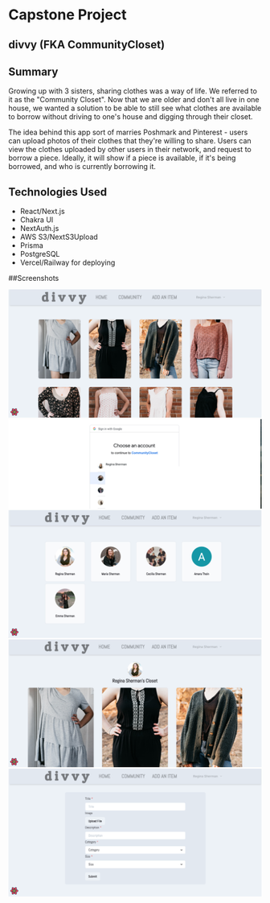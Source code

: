 # Capstone Project 
## divvy (FKA CommunityCloset)

## Summary

Growing up with 3 sisters, sharing clothes was a way of life. We referred to it as the "Community Closet". Now that we are older and don't all live in one house, 
we wanted a solution to be able to still see what clothes are available to borrow without driving to one's house and digging through their closet. 

The idea behind this app sort of marries Poshmark and Pinterest - users can upload photos of their clothes that they're willing to share. Users can view the clothes
uploaded by other users in their network, and request to borrow a piece. Ideally, it will show if a piece is available, if it's being borrowed, and who
is currently borrowing it. 

## Technologies Used

- React/Next.js
- Chakra UI
- NextAuth.js
- AWS S3/NextS3Upload
- Prisma
- PostgreSQL
- Vercel/Railway for deploying


##Screenshots 

![Home](https://github.com/ReginaSherman/communitycloset/blob/ae12e5422f703cccd832a4b46a1fce5586a9ac2d/planning/1.png "One")
![Two](https://github.com/ReginaSherman/communitycloset/blob/ae12e5422f703cccd832a4b46a1fce5586a9ac2d/planning/2.png "Two")
![Three](https://github.com/ReginaSherman/communitycloset/blob/ae12e5422f703cccd832a4b46a1fce5586a9ac2d/planning/3.png "Three")
![Four](https://github.com/ReginaSherman/communitycloset/blob/ae12e5422f703cccd832a4b46a1fce5586a9ac2d/planning/4.png "Four")
![Five](https://github.com/ReginaSherman/communitycloset/blob/ae12e5422f703cccd832a4b46a1fce5586a9ac2d/planning/5.png "Five")

